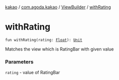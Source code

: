 [kakao](../../index.md) / [com.agoda.kakao](../index.md) / [ViewBuilder](index.md) / [withRating](.)

# withRating

`fun withRating(rating: `[`Float`](https://kotlinlang.org/api/latest/jvm/stdlib/kotlin/-float/index.html)`): `[`Unit`](https://kotlinlang.org/api/latest/jvm/stdlib/kotlin/-unit/index.html)

Matches the view which is RatingBar with given value

### Parameters

`rating` - value of RatingBar